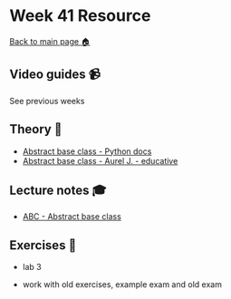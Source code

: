 # Week 41 Resource

[Back to main page :house:](https://github.com/kokchun/Python-course-AI22)

## Video guides :video_camera:

See previous weeks

## Theory :book:

- [Abstract base class - Python docs](https://docs.python.org/3/library/abc.html?highlight=abstract%20class)
- [Abstract base class - Aurel J. - educative](https://www.educative.io/answers/what-is-the-abstract-base-class-in-python)

## Lecture notes :mortar_board:

- [ABC - Abstract base class](https://github.com/kokchun/Python-course-AI22/blob/main/Lecture_notes/Lec18-OOP_abstract_class.ipynb)

## Exercises :running:

- lab 3

- work with old exercises, example exam and old exam